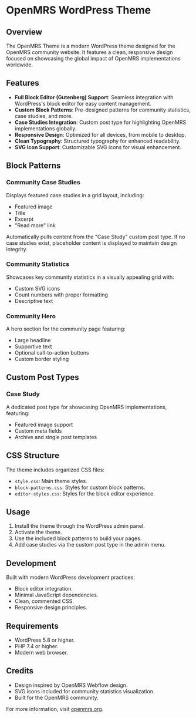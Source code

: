# OpenMRS WordPress Theme

## Overview

The OpenMRS Theme is a modern WordPress theme designed for the OpenMRS community website. It features a clean, responsive design focused on showcasing the global impact of OpenMRS implementations worldwide.

## Features

- **Full Block Editor (Gutenberg) Support**: Seamless integration with WordPress's block editor for easy content management.
- **Custom Block Patterns**: Pre-designed patterns for community statistics, case studies, and more.
- **Case Studies Integration**: Custom post type for highlighting OpenMRS implementations globally.
- **Responsive Design**: Optimized for all devices, from mobile to desktop.
- **Clean Typography**: Structured typography for enhanced readability.
- **SVG Icon Support**: Customizable SVG icons for visual enhancement.

## Block Patterns

### Community Case Studies

Displays featured case studies in a grid layout, including:

- Featured image
- Title
- Excerpt
- "Read more" link

Automatically pulls content from the "Case Study" custom post type. If no case studies exist, placeholder content is displayed to maintain design integrity.

### Community Statistics

Showcases key community statistics in a visually appealing grid with:

- Custom SVG icons
- Count numbers with proper formatting
- Descriptive text

### Community Hero

A hero section for the community page featuring:

- Large headline
- Supportive text
- Optional call-to-action buttons
- Custom border styling

## Custom Post Types

### Case Study

A dedicated post type for showcasing OpenMRS implementations, featuring:

- Featured image support
- Custom meta fields
- Archive and single post templates

## CSS Structure

The theme includes organized CSS files:

- `style.css`: Main theme styles.
- `block-patterns.css`: Styles for custom block patterns.
- `editor-styles.css`: Styles for the block editor experience.

## Usage

1. Install the theme through the WordPress admin panel.
2. Activate the theme.
3. Use the included block patterns to build your pages.
4. Add case studies via the custom post type in the admin menu.

## Development

Built with modern WordPress development practices:

- Block editor integration.
- Minimal JavaScript dependencies.
- Clean, commented CSS.
- Responsive design principles.

## Requirements

- WordPress 5.8 or higher.
- PHP 7.4 or higher.
- Modern web browser.

## Credits

- Design inspired by OpenMRS Webflow design.
- SVG icons included for community statistics visualization.
- Built for the OpenMRS community.

For more information, visit [openmrs.org](https://openmrs.org).
